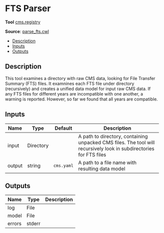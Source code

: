 # FTS Parser
**Tool** 	[cms.registry](../members/registry_py.md)

**Source**: [parse_fts.cwl](../members/parse_fts_cwl.md)

<!-- toc -->

- [Description](#description)
- [Inputs](#inputs)
- [Outputs](#outputs)

<!-- tocstop -->

## Description
This tool examines a directory with raw CMS data, looking
for File Transfer Summary (FTS) files. It examnines each
FTS file under directory (recursively) and creates a unified
data model for input raw CMS data. If any FTS files for
different years are incompatible with one another, a
warning is reported. However, so far we found that all years
are compatible.


## Inputs

| Name | Type | Default | Description |
|------|------|---------|-------------|
|input|Directory| |A path to directory, containing unpacked CMS files. The tool will recursively look in subdirectories for FTS files |
|output|string|`cms.yaml`|A path to a file name with resulting data model|

## Outputs

| Name | Type | Description |
|------|------|-------------|
|log|File| |
|model|File| |
|errors|stderr| |
